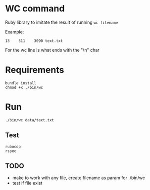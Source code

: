 # WC command

Ruby library to imitate the result of running ```wc filename```

Example:

    13    511    3090 text.txt

For the wc line is what ends with the "\n" char

# Requirements

    bundle install
    chmod +x ./bin/wc

# Run

    ./bin/wc data/text.txt

## Test

    rubocop
    rspec

## TODO

- make to work with any file, create filename as param for ./bin/wc
- test if file exist

